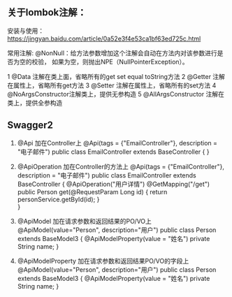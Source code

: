 ## 关于lombok注解：
安装与使用：https://jingyan.baidu.com/article/0a52e3f4e53ca1bf63ed725c.html

常用注解:
@NonNull：给方法参数增加这个注解会自动在方法内对该参数进行是否为空的校验，
如果为空，则抛出NPE（NullPointerException）。

1 @Data 注解在类上面，省略所有的get set equal toString方法 
2 @Getter 注解在属性上，省略所有get方法 
3 @Setter 注解在属性上，省略所有的set方法 
4 @NoArgsConstructor注解类上，提供无参构造 
5 @AllArgsConstructor 注解在类上，提供全参构造

## Swagger2 
1. @Api  加在Controller上 
   @Api(tags = {"EmailController"}, description = "电子邮件")
   public class EmailController extends BaseController {
   }

2. @ApiOperation 加在Controller的方法上
   @Api(tags = {"EmailController"}, description = "电子邮件")
   public class EmailController extends BaseController {
        @ApiOperation("用户详情")
        @GetMapping("/get")
        public Person get(@RequestParam Long id) {
            return personService.getById(id);
        }       
   }
   
3. @ApiModel 加在请求参数和返回结果的PO/VO上
   @ApiModel(value="Person", description="用户")
   public class Person extends BaseModel3 {
        @ApiModelProperty(value = "姓名")
        private String name;
   }
   
4. @ApiModelProperty 加在请求参数和返回结果PO/VO的字段上
   @ApiModel(value="Person", description="用户")
   public class Person extends BaseModel3 {
        @ApiModelProperty(value = "姓名")
        private String name;
   }


